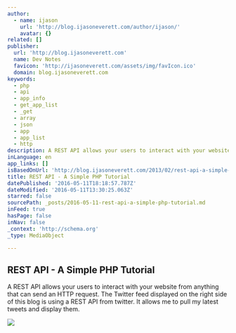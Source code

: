 ```yaml
---
author:
  - name: ijason
    url: 'http://blog.ijasoneverett.com/author/ijason/'
    avatar: {}
related: []
publisher:
  url: 'http://blog.ijasoneverett.com'
  name: Dev Notes
  favicon: 'http://ijasoneverett.com/assets/img/favIcon.ico'
  domain: blog.ijasoneverett.com
keywords:
  - php
  - api
  - app_info
  - get_app_list
  - _get
  - array
  - json
  - app
  - app_list
  - http
description: A REST API allows your users to interact with your website from anything that can send an HTTP request. The Twitter feed displayed on the right side of this blog is using a REST API from twitter. It allows me to pull my latest tweets and display them.
inLanguage: en
app_links: []
isBasedOnUrl: 'http://blog.ijasoneverett.com/2013/02/rest-api-a-simple-php-tutorial/'
title: REST API - A Simple PHP Tutorial
datePublished: '2016-05-11T18:18:57.787Z'
dateModified: '2016-05-11T13:30:25.063Z'
starred: false
sourcePath: _posts/2016-05-11-rest-api-a-simple-php-tutorial.md
inFeed: true
hasPage: false
inNav: false
_context: 'http://schema.org'
_type: MediaObject

---
```

<article style=""><h1>REST API - A Simple PHP Tutorial</h1><p>A REST API allows your users to interact with your website from anything that can send an HTTP request. The Twitter feed displayed on the right side of this blog is using a REST API from twitter. It allows me to pull my latest tweets and display them.</p><img src="https://s0.wp.com/i/blank.jpg" /></article>